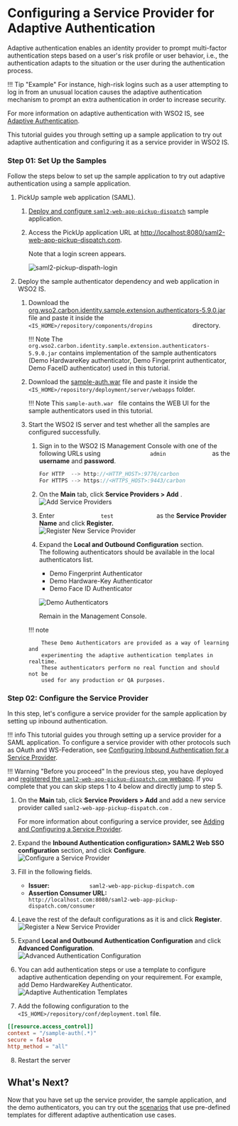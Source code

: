 # Configuring a Service Provider for Adaptive Authentication

Adaptive authentication enables an identity provider to prompt
multi-factor authentication steps based on a user's risk profile or user
behavior, i.e., the authentication adapts to the situation or the user during the authentication process.

!!! Tip "Example" 
    For instance, high-risk logins such as a user
    attempting to log in from an unusual location causes the adaptive
    authentication mechanism to prompt an extra authentication in order to
    increase security.

For more information on adaptive authentication with WSO2 IS, see
[Adaptive Authentication](../../learn/adaptive-authentication).

This tutorial guides you through setting up a sample application to try
out adaptive authentication and configuring it as a service provider in
WSO2 IS.


### Step 01: Set Up the Samples

Follow the steps below to set up the sample application to try out
adaptive authentication using a sample application.

1.  PickUp sample web application (SAML).
    1.  [Deploy and configure `saml2-web-app-pickup-dispatch`](../../learn/deploying-the-sample-app/#deploying-the-saml2-web-app-pickup-dispatch-webapp)
    sample application.

    2.  Access the PickUp application URL at
        <http://localhost:8080/saml2-web-app-pickup-dispatch.com>.

        Note that a login screen appears.
        
        ![saml2-pickup-dispath-login](../assets/img/tutorials/saml2-pickup-dispatch-login.png)

2.  Deploy the sample authenticator dependency and web application in
    WSO2 IS.

    1.  Download the [org.wso2.carbon.identity.sample.extension.authenticators-5.9.0.jar](../../assets/attachments/org.wso2.carbon.identity.sample.extension.authenticators-5.9.0.jar) file and paste it inside the
        `              <IS_HOME>/repository/components/dropins             ` directory.
        
        !!! Note 
            The 
            `org.wso2.carbon.identity.sample.extension.authenticators-5.9.0.jar`
            contains implementation of the sample authenticators (Demo
            HardwareKey authenticator, Demo Fingerprint authenticator, Demo
            FaceID authenticator) used in this tutorial.
            
    2.  Download the
        [sample-auth.war](https://github.com/wso2/samples-is/releases/download/v4.1.0/sample-auth.war)
        file and paste it inside the `
        <IS_HOME>/repository/deployment/server/webapps ` folder.  
        
        !!! Note 
            This `sample-auth.war ` file contains the WEB UI for
            the sample authenticators used in this tutorial.
            
    3.  Start the WSO2 IS server and test whether all the samples are
        configured successfully.

        1.  Sign in to the WSO2 IS Management Console with one of the
            following URLs using `                admin               `
            as the **username** and **password**.

            ``` java
            For HTTP  --> http://<HTTP_HOST>:9776/carbon
            For HTTPS --> https://<HTTPS_HOST>:9443/carbon
            ```

        2.  On the **Main** tab, click **Service Providers &gt; Add**
            .  
            ![Add Service Providers](../assets/img/tutorials/add-service-providers.png)
        3.  Enter `               test              ` as the **Service
            Provider Name** and click **Register.**  
            ![Register New Service Provider](../assets/img/tutorials/add-new-sp-1.png)
        4.  Expand the **Local and Outbound Configuration** section.  
            The following authenticators should be available in the
            local authenticators list.

            -   Demo Fingerprint Authenticator
            -   Demo Hardware-Key Authenticator
            -   Demo Face ID Authenticator

            ![Demo Authenticators](../assets/img/tutorials/demo-authenticators.png)

            Remain in the Management Console.

        !!! note
        
                These Demo Authenticators are provided as a way of learning and
                experimenting the adaptive authentication templates in realtime.
                These authenticators perform no real function and should not be
                used for any production or QA purposes.
        

### Step 02: Configure the Service Provider

In this step, let's configure a service provider for the sample
application by setting up inbound authentication.

!!! info
    This tutorial guides you through setting up a service provider for a
    SAML application. To configure a service provider with other protocols
    such as OAuth and WS-Federation, see [Configuring Inbound Authentication
    for a Service Provider](../../learn/configuring-inbound-authentication-for-a-service-provider).

!!! Warning "Before you proceed" 
    In the previous step, you have deployed and
    [registered the `saml2-web-app-pickup-dispatch.com` webapp](../../learn/deploying-the-sample-app/#configuring-the-service-provider_2).
    If you complete that you can skip steps 1 to 4 below and directly jump
    to step 5.
            
1.  On the **Main** tab, click **Service Providers &gt; Add** and add a
    new service provider called ` saml2-web-app-pickup-dispatch.com ` .

    For more information about configuring a service provider, see
    [Adding and Configuring a Service
    Provider](../../learn/adding-and-configuring-a-service-provider).

2.  Expand the **Inbound Authentication configuration&gt; SAML2 Web SSO
    configuration** section, and click **Configure**.  
    ![Configure a Service Provider](../assets/img/tutorials/configure-saml-sso.png)
3.  Fill in the following fields.  
    -   **Issuer:**
        `             saml2-web-app-pickup-dispatch.com            `
    -   **Assertion Consumer URL:**
        `             http://localhost.com:8080/saml2-web-app-pickup-dispatch.com/consumer            `
4.  Leave the rest of the default configurations as it is and click
    **Register**.  
    ![Register a New Service Provider](../assets/img/tutorials/registering-a-service-provider.png)
5.  Expand **Local and Outbound Authentication Configuration** and click
    **Advanced Configuration**.  
    ![Advanced Authentication Configuration](../assets/img/tutorials/advanced-auth-config.png)
6.  You can add authentication steps or use a template to configure
    adaptive authentication depending on your requirement. For example,
    add Demo HardwareKey Authenticator.  
    ![Adaptive Authentication Templates](../assets/img/tutorials/adaptive-auth-templates.png)
7.  Add the following configuration to the `<IS_HOME>/repository/conf/deployment.toml` file. 

   ``` toml
   [[resource.access_control]]
   context = "/sample-auth(.*)"
   secure = false
   http_method = "all"
   ```    
8. Restart the server   

## What's Next?

Now that you have set up the service provider, the sample application,
and the demo authenticators, you can try out the [scenarios](../../learn/adaptive-authentication-scenarios)
that use pre-defined templates for different adaptive authentication use
cases.
